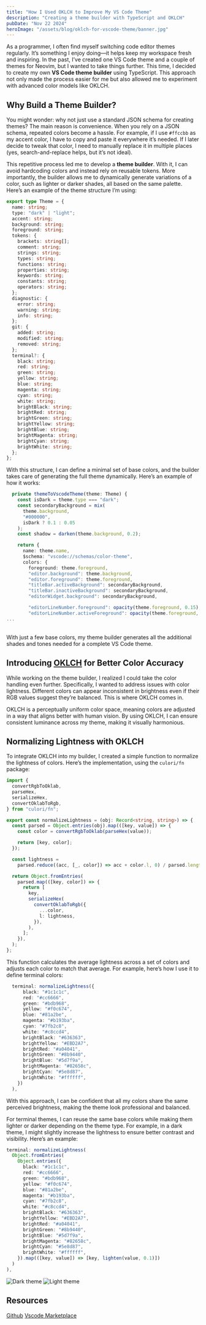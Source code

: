 ```yaml
---
title: "How I Used OKLCH to Improve My VS Code Theme"
description: "Creating a theme builder with TypeScript and OKLCH"
pubDate: "Nov 22 2024"
heroImage: "/assets/blog/oklch-for-vscode-theme/banner.jpg"
---
```


As a programmer, I often find myself switching code editor themes regularly. It’s something I enjoy doing—it helps keep my workspace fresh and inspiring. In the past, I’ve created one VS Code theme and a couple of themes for Neovim, but I wanted to take things further. This time, I decided to create my own **VS Code theme builder** using TypeScript. This approach not only made the process easier for me but also allowed me to experiment with advanced color models like OKLCH.

## Why Build a Theme Builder?

You might wonder: why not just use a standard JSON schema for creating themes? The main reason is convenience. When you rely on a JSON schema, repeated colors become a hassle. For example, if I use `#ffccbb` as my accent color, I have to copy and paste it everywhere it’s needed. If I later decide to tweak that color, I need to manually replace it in multiple places (yes, search-and-replace helps, but it’s not ideal).

This repetitive process led me to develop a **theme builder**. With it, I can avoid hardcoding colors and instead rely on reusable tokens. More importantly, the builder allows me to dynamically generate variations of a color, such as lighter or darker shades, all based on the same palette. Here’s an example of the theme structure I’m using:

```ts
export type Theme = {
  name: string;
  type: "dark" | "light";
  accent: string;
  background: string;
  foreground: string;
  tokens: {
    brackets: string[];
    comment: string;
    strings: string;
    types: string;
    functions: string;
    properties: string;
    keywords: string;
    constants: string;
    operators: string;
  };
  diagnostic: {
    error: string;
    warning: string;
    info: string;
  };
  git: {
    added: string;
    modified: string;
    removed: string;
  };
  terminal?: {
    black: string;
    red: string;
    green: string;
    yellow: string;
    blue: string;
    magenta: string;
    cyan: string;
    white: string;
    brightBlack: string;
    brightRed: string;
    brightGreen: string;
    brightYellow: string;
    brightBlue: string;
    brightMagenta: string;
    brightCyan: string;
    brightWhite: string;
  };
};
```

With this structure, I can define a minimal set of base colors, and the builder takes care of generating the full theme dynamically. Here’s an example of how it works:

```ts
  private themeToVscodeTheme(theme: Theme) {
    const isDark = theme.type === "dark";
    const secondaryBackground = mix(
      theme.background,
      "#000000",
      isDark ? 0.1 : 0.05
    );
    const shadow = darken(theme.background, 0.2);

    return {
      name: theme.name,
      $schema: "vscode://schemas/color-theme",
      colors: {
        foreground: theme.foreground,
        "editor.background": theme.background,
        "editor.foreground": theme.foreground,
        "titleBar.activeBackground": secondaryBackground,
        "titleBar.inactiveBackground": secondaryBackground,
        "editorWidget.background": secondaryBackground,

        "editorLineNumber.foreground": opacity(theme.foreground, 0.15),
        "editorLineNumber.activeForeground": opacity(theme.foreground, 0.5),
...
```

\
With just a few base colors, my theme builder generates all the additional shades and tones needed for a complete VS Code theme.

## Introducing [OKLCH](https://oklch.com) for Better Color Accuracy

While working on the theme builder, I realized I could take the color handling even further. Specifically, I wanted to address issues with color lightness. Different colors can appear inconsistent in brightness even if their RGB values suggest they’re balanced. This is where OKLCH comes in.

OKLCH is a perceptually uniform color space, meaning colors are adjusted in a way that aligns better with human vision. By using OKLCH, I can ensure consistent luminance across my theme, making it visually harmonious.

## Normalizing Lightness with OKLCH

To integrate OKLCH into my builder, I created a simple function to normalize the lightness of colors. Here’s the implementation, using the `culori/fn` package:

```ts
import {
  convertRgbToOklab,
  parseHex,
  serializeHex,
  convertOklabToRgb,
} from "culori/fn";

export const normalizeLightness = (obj: Record<string, string>) => {
  const parsed = Object.entries(obj).map(([key, value]) => {
    const color = convertRgbToOklab(parseHex(value));

    return [key, color];
  });

  const lightness =
    parsed.reduce((acc, [_, color]) => acc + color.l, 0) / parsed.length;

  return Object.fromEntries(
    parsed.map(([key, color]) => {
      return [
        key,
        serializeHex(
          convertOklabToRgb({
            ...color,
            l: lightness,
          }),
        ),
      ];
    }),
  );
};
```

This function calculates the average lightness across a set of colors and adjusts each color to match that average. For example, here’s how I use it to define terminal colors:

```ts
  terminal: normalizeLightness({
      black: "#1c1c1c",
      red: "#cc6666",
      green: "#bdb968",
      yellow: "#f0c674",
      blue: "#81a2be",
      magenta: "#b193ba",
      cyan: "#7fb2c8",
      white: "#c8ccd4",
      brightBlack: "#636363",
      brightYellow: "#EBD2A7",
      brightRed: "#a04041",
      brightGreen: "#8b9440",
      brightBlue: "#5d7f9a",
      brightMagenta: "#82658c",
      brightCyan: "#5e8d87",
      brightWhite: "#ffffff",
    })
  ),
```

With this approach, I can be confident that all my colors share the same perceived brightness, making the theme look professional and balanced.

For terminal themes, I can reuse the same base colors while making them lighter or darker depending on the theme type. For example, in a dark theme, I might slightly increase the lightness to ensure better contrast and visibility. Here’s an example:

```ts
terminal: normalizeLightness(
  Object.fromEntries(
    Object.entries({
      black: "#1c1c1c",
      red: "#cc6666",
      green: "#bdb968",
      yellow: "#f0c674",
      blue: "#81a2be",
      magenta: "#b193ba",
      cyan: "#7fb2c8",
      white: "#c8ccd4",
      brightBlack: "#636363",
      brightYellow: "#EBD2A7",
      brightRed: "#a04041",
      brightGreen: "#8b9440",
      brightBlue: "#5d7f9a",
      brightMagenta: "#82658c",
      brightCyan: "#5e8d87",
      brightWhite: "#ffffff",
    }).map(([key, value]) => [key, lighten(value, 0.1)])
  )
),
```

![Dark theme](/assets/blog/oklch-for-vscode-theme/dark-terminal.jpg)
![Light theme](/assets/blog/oklch-for-vscode-theme/light-terminal.jpg)

## Resources

[Github](https://github.com/freethinkel/snowfall.git)
[Vscode Marketplace](https://marketplace.visualstudio.com/items?itemName=freethinkel.snowfall)
